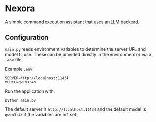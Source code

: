 # Nexora

A simple command execution assistant that uses an LLM backend.

## Configuration

`main.py` reads environment variables to determine the server URL and model to use. These can be provided directly in the environment or via a `.env` file.

Example `.env`:

```
SERVER=http://localhost:11434
MODEL=qwen3:4b
```

Run the application with:

```
python main.py
```

The default server is `http://localhost:11434` and the default model is `qwen3:4b` if the variables are not set.

